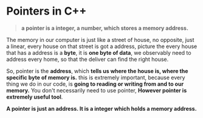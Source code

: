 # Pointers in C++

>  **a pointer is a integer, a number, which stores a memory address.**

The memory in our computer is just like a street of house, no opposite, just a linear, every house on that street is got a address, picture the every house that has a address is a **byte**, it is **one byte of data**, we observably need to address every home, so that the deliver can find the right house.

So, pointer is the **address**, which **tells us where the house is, where the specific byte of memory is.** this is extremely important, because every thing we do in our code, is **going to reading or writing from and to our memory.** You don't necessarily need to use pointer, **However pointer is extremely useful tool**. 

**A pointer is just an address. It is a integer which holds a memory address.**


